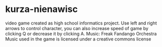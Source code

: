 # kurza-nienawisc
video game created as high school informatics project.
Use left and right arrows to control character, you can also increase speed of game by clicking Q or decrease it by clicking A.
Music: Freak Fandango Orchestra 
Music used in the game is licensed under a creative commons license

